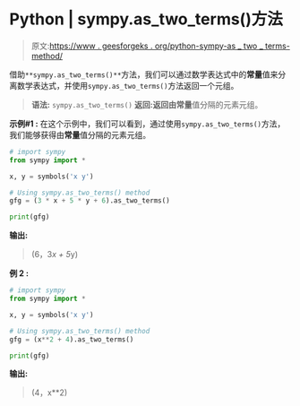 # Python | sympy.as_two_terms()方法

> 原文:[https://www . geesforgeks . org/python-sympy-as _ two _ terms-method/](https://www.geeksforgeeks.org/python-sympy-as_two_terms-method/)

借助`**sympy.as_two_terms()**`方法，我们可以通过数学表达式中的**常量**值来分离数学表达式，并使用`sympy.as_two_terms()`方法返回一个元组。

> **语法:** `sympy.as_two_terms()`
> **返回:**返回由**常量**值分隔的元素元组。

**示例#1 :**
在这个示例中，我们可以看到，通过使用`sympy.as_two_terms()`方法，我们能够获得由**常量**值分隔的元素元组。

```py
# import sympy
from sympy import * 

x, y = symbols('x y')

# Using sympy.as_two_terms() method
gfg = (3 * x + 5 * y + 6).as_two_terms()

print(gfg)
```

**输出:**

> (6，3*x + 5*y)

**例 2 :**

```py
# import sympy
from sympy import * 

x, y = symbols('x y')

# Using sympy.as_two_terms() method
gfg = (x**2 + 4).as_two_terms()

print(gfg)
```

**输出:**

> (4，x**2)